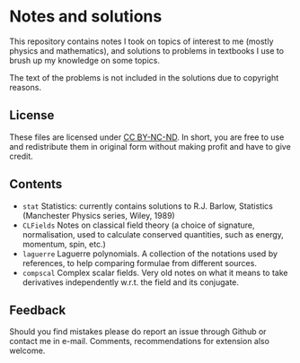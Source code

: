 # Notes and solutions

This repository contains notes I took on topics of interest to me (mostly physics and mathematics), and solutions to problems in textbooks I use to brush up my knowledge on some topics.

The text of the problems is not included in the solutions due to copyright reasons.

## License

These files are licensed under [CC BY-NC-ND](https://creativecommons.org/share-your-work/cclicenses/). In short, you are free to use and redistribute them in original form without making profit and have to give credit.

## Contents

 * `stat` Statistics: currently contains solutions to R.J.&nbsp;Barlow, Statistics (Manchester Physics series, Wiley, 1989)
 * `CLFields` Notes on classical field theory (a choice of signature, normalisation, used to calculate conserved quantities, such as energy, momentum, spin, etc.)
 * `laguerre` Laguerre polynomials. A collection of the notations used by references, to help comparing formulae from different sources.
 * `compscal` Complex scalar fields. Very old notes on what it means to take derivatives independently w.r.t. the field and its conjugate.

## Feedback

Should you find mistakes please do report an issue through Github or contact me in e-mail. Comments, recommendations for extension also welcome.
